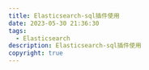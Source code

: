 ```yaml
---
title: Elasticsearch-sql插件使用
date: 2023-05-30 21:36:30
tags:
  - Elasticsearch
description: Elasticsearch-sql插件使用
copyright: true
---
```

